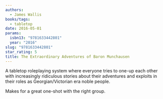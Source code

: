 ```yaml
---
authors:
  - James Wallis
books/tags:
  - tabletop
date: 2016-05-01
params:
  isbn13: "9781633442801"
  year: "2016"
slug: "9781633442801"
star_rating: 5
title: The Extraordinary Adventures of Baron Munchausen
---
```


A tabletop roleplaying system where everyone tries to one-up each other with increasingly ridiculous stories about their adventures and exploits in their roles as Georgian/Victorian era noble people.

Makes for a great one-shot with the right group.

<!--more-->
